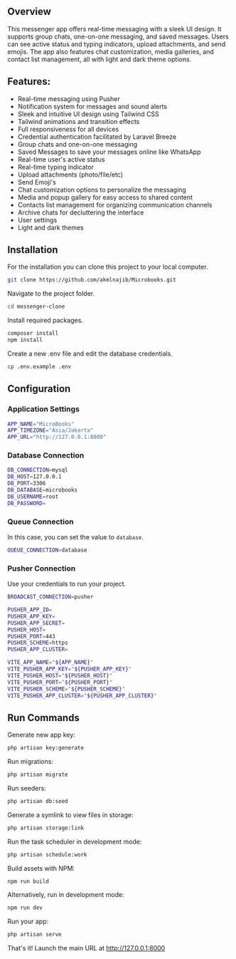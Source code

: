 <img src="">

## Overview
This messenger app offers real-time messaging with a sleek UI design. It supports group chats, one-on-one messaging, and saved messages. Users can see active status and typing indicators, upload attachments, and send emojis. The app also features chat customization, media galleries, and contact list management, all with light and dark theme options.

## Features:
- Real-time messaging using Pusher
- Notification system for messages and sound alerts
- Sleek and intuitive UI design using Tailwind CSS
- Tailwind animations and transition effects
- Full responsiveness for all devices
- Credential authentication facilitated by Laravel Breeze
- Group chats and one-on-one messaging
- Saved Messages to save your messages online like WhatsApp
- Real-time user's active status
- Real-time typing indicator
- Upload attachments (photo/file/etc)
- Send Emoji's
- Chat customization options to personalize the messaging
- Media and popup gallery for easy access to shared content
- Contacts list management for organizing communication channels
- Archive chats for decluttering the interface
- User settings
- Light and dark themes

## Installation
For the installation you can clone this project to your local computer.
```bash
git clone https://github.com/akmlnajib/Microbooks.git
```

Navigate to the project folder.
```bash
cd messenger-clone
```

Install required packages.
```bash
composer install
npm install
```

Create a new .env file and edit the database credentials.
```bash
cp .env.example .env
```

## Configuration

### Application Settings
```bash
APP_NAME="MicroBooks"
APP_TIMEZONE="Asia/Jakarta"
APP_URL="http://127.0.0.1:8000"
```

### Database Connection
```bash
DB_CONNECTION=mysql
DB_HOST=127.0.0.1
DB_PORT=3306
DB_DATABASE=microbooks
DB_USERNAME=root
DB_PASSWORD=
```

### Queue Connection
In this case, you can set the value to `database`.

```bash
QUEUE_CONNECTION=database
```

### Pusher Connection
Use your credentials to run your project.

```bash
BROADCAST_CONNECTION=pusher

PUSHER_APP_ID=
PUSHER_APP_KEY=
PUSHER_APP_SECRET=
PUSHER_HOST=
PUSHER_PORT=443
PUSHER_SCHEME=https
PUSHER_APP_CLUSTER=

VITE_APP_NAME="${APP_NAME}"
VITE_PUSHER_APP_KEY="${PUSHER_APP_KEY}"
VITE_PUSHER_HOST="${PUSHER_HOST}"
VITE_PUSHER_PORT="${PUSHER_PORT}"
VITE_PUSHER_SCHEME="${PUSHER_SCHEME}"
VITE_PUSHER_APP_CLUSTER="${PUSHER_APP_CLUSTER}"
```

## Run Commands
Generate new app key:
```bash
php artisan key:generate
```

Run migrations:
```bash
php artisan migrate
```

Run seeders:
```bash
php artisan db:seed
```

Generate a symlink to view files in storage:
```bash
php artisan storage:link
```

Run the task scheduler in development mode:
```bash
php artisan schedule:work
```

Build assets with NPM:
```bash
npm run build
```

Alternatively, run in development mode:
```bash
npm run dev
```

Run your app:
```bash
php artisan serve
```

That's it! Launch the main URL at http://127.0.0.1:8000